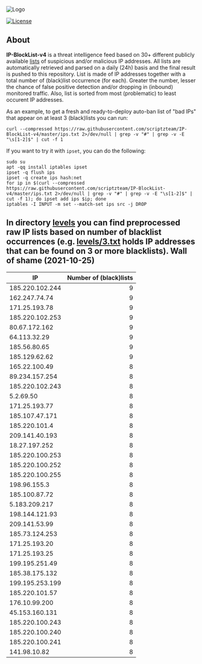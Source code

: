 ![Logo](https://i.imgur.com/PyKLAe7.png)

[![License](https://img.shields.io/badge/license-The_Unlicense-red.svg)](https://unlicense.org/)

About
----

**IP-BlockList-v4** is a threat intelligence feed based on 30+ different publicly available [lists](https://github.com/stamparm/maltrail) of suspicious and/or malicious IP addresses. All lists are automatically retrieved and parsed on a daily (24h) basis and the final result is pushed to this repository. List is made of IP addresses together with a total number of (black)list occurrence (for each). Greater the number, lesser the chance of false positive detection and/or dropping in (inbound) monitored traffic. Also, list is sorted from most (problematic) to least occurent IP addresses.

As an example, to get a fresh and ready-to-deploy auto-ban list of "bad IPs" that appear on at least 3 (black)lists you can run:

```
curl --compressed https://raw.githubusercontent.com/scriptzteam/IP-BlockList-v4/master/ips.txt 2>/dev/null | grep -v "#" | grep -v -E "\s[1-2]$" | cut -f 1
```

If you want to try it with `ipset`, you can do the following:

```
sudo su
apt -qq install iptables ipset
ipset -q flush ips
ipset -q create ips hash:net
for ip in $(curl --compressed https://raw.githubusercontent.com/scriptzteam/IP-BlockList-v4/master/ips.txt 2>/dev/null | grep -v "#" | grep -v -E "\s[1-2]$" | cut -f 1); do ipset add ips $ip; done
iptables -I INPUT -m set --match-set ips src -j DROP
```

In directory [levels](levels) you can find preprocessed raw IP lists based on number of blacklist occurrences (e.g. [levels/3.txt](levels/3.txt) holds IP addresses that can be found on 3 or more blacklists).
Wall of shame (2021-10-25)
----

|IP|Number of (black)lists|
|---|--:|
185.220.102.244|9
162.247.74.74|9
171.25.193.78|9
185.220.102.253|9
80.67.172.162|9
64.113.32.29|9
185.56.80.65|9
185.129.62.62|9
165.22.100.49|8
89.234.157.254|8
185.220.102.243|8
5.2.69.50|8
171.25.193.77|8
185.107.47.171|8
185.220.101.4|8
209.141.40.193|8
18.27.197.252|8
185.220.100.253|8
185.220.100.252|8
185.220.100.255|8
198.96.155.3|8
185.100.87.72|8
5.183.209.217|8
198.144.121.93|8
209.141.53.99|8
185.73.124.253|8
171.25.193.20|8
171.25.193.25|8
199.195.251.49|8
185.38.175.132|8
199.195.253.199|8
185.220.101.57|8
176.10.99.200|8
45.153.160.131|8
185.220.100.243|8
185.220.100.240|8
185.220.100.241|8
141.98.10.82|8
